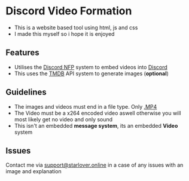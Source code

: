 # Discord Video Formation

- This is a website based tool using html, js and css
- I made this myself so i hope it is enjoyed

## Features
- Utilises the [Discord NFP](https://discord.nfp.is/) system to embed videos into [Discord](https://discord.com/)
- This uses the [TMDB](https://www.themoviedb.org/) API system to generate images (**optional**)

## Guidelines
- The images and videos must end in a file type. Only [.MP4](https://www.cloudflare.com/learning/video/what-is-mp4/)
- The Video must be a x264 encoded video aswell otherwise you will most likely get no video and only sound
- This isn't an embedded **message system**, its an embedded **Video** system

## Issues
Contact me via <a href="mailto:support@starlover.online">support@starlover.online</a> in a case of any issues with an image and explanation

